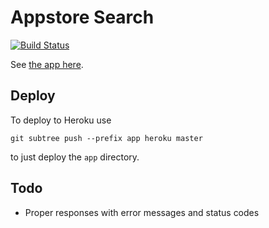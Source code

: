 # Appstore Search


[![Build Status](https://travis-ci.org/heldtogether/appstore-search.svg)](https://travis-ci.org/heldtogether/appstore-search)

See [the app here](https://appstore-search.herokuapp.com/).


## Deploy

To deploy to Heroku use

    git subtree push --prefix app heroku master

to just deploy the `app` directory.


## Todo

- Proper responses with error messages and status codes
